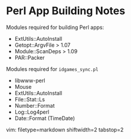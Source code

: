 # Perl App Building Notes #

Modules required for building Perl apps:
- ExtUtils::AutoInstall
- Getopt::ArgvFile > 1.07
- Module::ScanDeps > 1.09
- PAR::Packer

Modules required for `idgames_sync.pl`
- libwww-perl
- Mouse
- ExtUtils::AutoInstall
- File::Stat::Ls
- Number::Format
- Log::Log4perl
- Date::Format (TimeDate)


vim: filetype=markdown shiftwidth=2 tabstop=2
